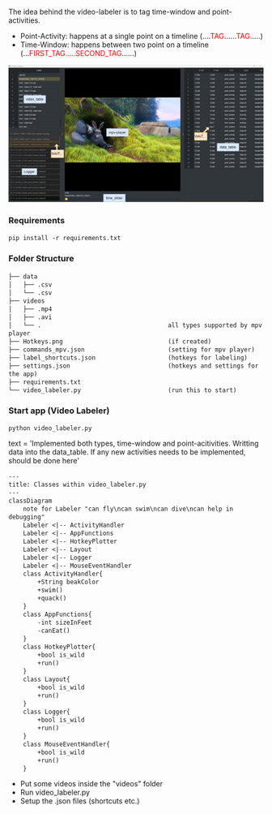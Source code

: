 <style>
r { color: Red }
o { color: Orange }
g { color: Green }
</style>

The idea behind the video-labeler is to tag time-window and point-activities.


- Point-Activity: happens at a single point on a timeline  (....<r>TAG</r>......<r>TAG</r>.....)
- Time-Window: happens between two point on a timeline (...<r>FIRST_TAG.....SECOND_TAG</r>......)

<img src="./docs/example.png">


### Requirements
```
pip install -r requirements.txt
```


### Folder Structure
```
├── data 
│   ├── .csv
│   └── .csv
├── videos 
│   ├── .mp4
│   ├── .avi
│   └── .                                   all types supported by mpv player
├── Hotkeys.png                             (if created)
├── commands_mpv.json                       (setting for mpv player)
├── label_shortcuts.json                    (hotkeys for labeling)
├── settings.json                           (hotkeys and settings for the app)
├── requirements.txt
└── video_labeler.py                        (run this to start)
```

### Start app (Video Labeler)

```
python video_labeler.py
```

text = 'Implemented both types, 
time-window and point-acitivities. Writting 
data into the data_table. If any new activities 
needs to be implemented, should be done here'

```mermaid
---
title: Classes within video_labeler.py
---
classDiagram
    note for Labeler "can fly\ncan swim\ncan dive\ncan help in debugging"
    Labeler <|-- ActivityHandler
    Labeler <|-- AppFunctions
    Labeler <|-- HotkeyPlotter
    Labeler <|-- Layout
    Labeler <|-- Logger
    Labeler <|-- MouseEventHandler
    class ActivityHandler{
        +String beakColor
        +swim()
        +quack()
    }
    class AppFunctions{
        -int sizeInFeet
        -canEat()
    }
    class HotkeyPlotter{
        +bool is_wild
        +run()
    }
    class Layout{
        +bool is_wild
        +run()
    }
    class Logger{
        +bool is_wild
        +run()
    }
    class MouseEventHandler{
        +bool is_wild
        +run()
    }
```


- Put some videos inside the "videos" folder
- Run video_labeler.py
- Setup the .json files (shortcuts etc.)

